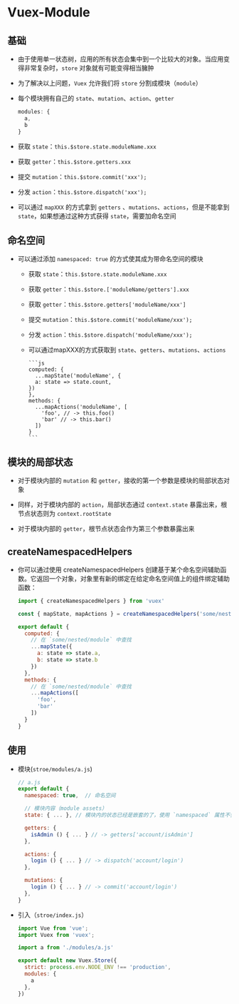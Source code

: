 # Vuex-Module

## 基础

+ 由于使用单一状态树，应用的所有状态会集中到一个比较大的对象。当应用变得非常复杂时，`store` 对象就有可能变得相当臃肿

+ 为了解决以上问题，`Vuex` 允许我们将 `store` 分割成模块（`module`）

+ 每个模块拥有自己的 `state`、`mutation`、`action`、`getter`

    ```js
    modules: {
      a,
      b
    }
    ```

+ 获取 `state`：`this.$store.state.moduleName.xxx`

+ 获取 `getter`：`this.$store.getters.xxx`

+ 提交 `mutation`：`this.$store.commit('xxx');`

+ 分发 `action`：`this.$store.dispatch('xxx');`

+ 可以通过 `mapXXX` 的方式拿到 `getters` 、`mutations`、`actions`，但是不能拿到 `state`，如果想通过这种方式获得 `state`，需要加命名空间

## 命名空间

+ 可以通过添加 `namespaced: true` 的方式使其成为带命名空间的模块

  - 获取 `state`：`this.$store.state.moduleName.xxx`

  - 获取 `getter`：`this.$store.['moduleName/getters'].xxx`

  - 获取 `getter`：`this.$store.getters['moduleName/xxx']`

  - 提交 `mutation`：`this.$store.commit('moduleName/xxx');`

  - 分发 `action`：`this.$store.dispatch('moduleName/xxx');`

  - 可以通过mapXXX的方式获取到 `state`、`getters`、`mutations`、`actions`

        ```js
        computed: {
          ...mapState('moduleName', {
          a: state => state.count,
        })
        },
        methods: {
          ...mapActions('moduleName', [
            'foo', // -> this.foo()
            'bar' // -> this.bar()
          ])
        }
        ```

## 模块的局部状态

+ 对于模块内部的 `mutation` 和 `getter`，接收的第一个参数是模块的局部状态对象

+ 同样，对于模块内部的 `action`，局部状态通过 `context.state` 暴露出来，根节点状态则为 `context.rootState`

+ 对于模块内部的 `getter`，根节点状态会作为第三个参数暴露出来

## createNamespacedHelpers

+ 你可以通过使用 createNamespacedHelpers 创建基于某个命名空间辅助函数。它返回一个对象，对象里有新的绑定在给定命名空间值上的组件绑定辅助函数：

    ```js
    import { createNamespacedHelpers } from 'vuex'

    const { mapState, mapActions } = createNamespacedHelpers('some/nested/module')

    export default {
      computed: {
        // 在 `some/nested/module` 中查找
        ...mapState({
          a: state => state.a,
          b: state => state.b
        })
      },
      methods: {
        // 在 `some/nested/module` 中查找
        ...mapActions([
          'foo',
          'bar'
        ])
      }
    }
    ```

## 使用

+ 模块(`stroe/modules/a.js`)

    ```js
    // a.js
    export default {
      namespaced: true,  // 命名空间

      // 模块内容（module assets）
      state: { ... }, // 模块内的状态已经是嵌套的了，使用 `namespaced` 属性不会对其产生影响

      getters: {
        isAdmin () { ... } // -> getters['account/isAdmin']
      },

      actions: {
        login () { ... } // -> dispatch('account/login')
      },

      mutations: {
        login () { ... } // -> commit('account/login')
      },
    }
    ```

+ 引入（`stroe/index.js`）

    ```js
    import Vue from 'vue';
    import Vuex from 'vuex';

    import a from './modules/a.js'

    export default new Vuex.Store({
      strict: process.env.NODE_ENV !== 'production',
      modules: {
        a
      },
    })
    ```
